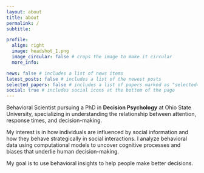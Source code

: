 ```yaml
---
layout: about
title: about
permalink: /
subtitle: 

profile:
  align: right
  image: headshot_1.png
  image_circular: false # crops the image to make it circular
  more_info: 

news: false # includes a list of news items
latest_posts: false # includes a list of the newest posts
selected_papers: false # includes a list of papers marked as "selected={true}"
social: true # includes social icons at the bottom of the page
---
```


Behavioral Scientist pursuing a PhD in **Decision Psychology** at Ohio State University, specializing in understanding the relationship between attention, response times, and decision-making. 

My interest is in how individuals are influenced by social information and how they behave strategically in social interactions. I analyze behavioral data using computational models to uncover cognitive processes and biases that underlie human decision-making.

My goal is to use behavioral insights to help people make better decisions. 
